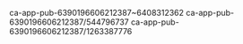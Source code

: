 ca-app-pub-6390196606212387~6408312362
ca-app-pub-6390196606212387/544796737
ca-app-pub-6390196606212387/1263387776

